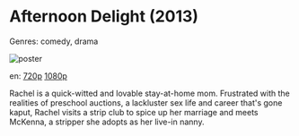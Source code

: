 # Afternoon Delight (2013)

Genres: comedy, drama

![poster](http://image.tmdb.org/t/p/w500/xdOKahB0LOWdQS2OZqyVeO4lPHC.jpg)

en:
  [720p](magnet:?xt=urn:btih:FCD37EF91A7332C8E4E525B74CF87CBC90B7211E&tr=udp://glotorrents.pw:6969/announce&tr=udp://tracker.opentrackr.org:1337/announce&tr=udp://torrent.gresille.org:80/announce&tr=udp://tracker.openbittorrent.com:80&tr=udp://tracker.coppersurfer.tk:6969&tr=udp://tracker.leechers-paradise.org:6969&tr=udp://p4p.arenabg.ch:1337&tr=udp://tracker.internetwarriors.net:1337)
  [1080p](magnet:?xt=urn:btih:96544A9DB569EAA00C7DA01C0DE977BCAF5D5F06&tr=udp://glotorrents.pw:6969/announce&tr=udp://tracker.opentrackr.org:1337/announce&tr=udp://torrent.gresille.org:80/announce&tr=udp://tracker.openbittorrent.com:80&tr=udp://tracker.coppersurfer.tk:6969&tr=udp://tracker.leechers-paradise.org:6969&tr=udp://p4p.arenabg.ch:1337&tr=udp://tracker.internetwarriors.net:1337)
  


Rachel is a quick-witted and lovable stay-at-home mom. Frustrated with the realities of preschool auctions, a lackluster sex life and career that's gone kaput, Rachel visits a strip club to spice up her marriage and meets McKenna, a stripper she adopts as her live-in nanny.